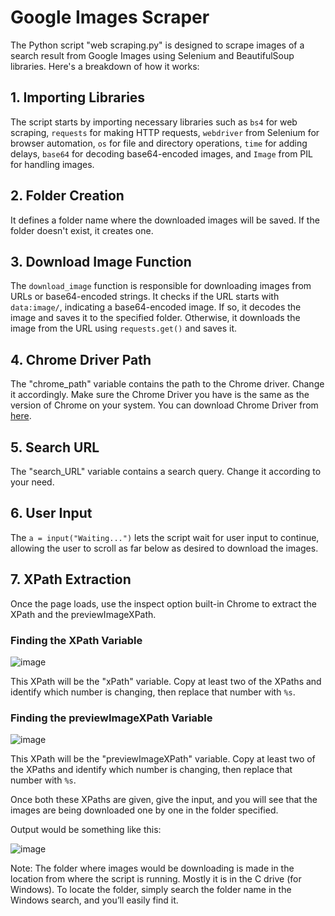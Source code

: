 # Google Images Scraper

The Python script "web scraping.py" is designed to scrape images of a search result from Google Images using Selenium and BeautifulSoup libraries. Here's a breakdown of how it works:

## 1. Importing Libraries

The script starts by importing necessary libraries such as `bs4` for web scraping, `requests` for making HTTP requests, `webdriver` from Selenium for browser automation, `os` for file and directory operations, `time` for adding delays, `base64` for decoding base64-encoded images, and `Image` from PIL for handling images.

## 2. Folder Creation

It defines a folder name where the downloaded images will be saved. If the folder doesn't exist, it creates one.

## 3. Download Image Function

The `download_image` function is responsible for downloading images from URLs or base64-encoded strings. It checks if the URL starts with `data:image/`, indicating a base64-encoded image. If so, it decodes the image and saves it to the specified folder. Otherwise, it downloads the image from the URL using `requests.get()` and saves it.

## 4. Chrome Driver Path

The "chrome_path" variable contains the path to the Chrome driver. Change it accordingly. Make sure the Chrome Driver you have is the same as the version of Chrome on your system. You can download Chrome Driver from [here](https://googlechromelabs.github.io/chrome-for-testing/).

## 5. Search URL

The "search_URL" variable contains a search query. Change it according to your need.

## 6. User Input

The `a = input("Waiting...")` lets the script wait for user input to continue, allowing the user to scroll as far below as desired to download the images.

## 7. XPath Extraction

Once the page loads, use the inspect option built-in Chrome to extract the XPath and the previewImageXPath.

### Finding the XPath Variable


![image](https://github.com/HamzaAmirr/Deep-Learning/assets/122119582/eb4431e1-3d82-4721-8ede-c05bf2d0a844)


This XPath will be the "xPath" variable. Copy at least two of the XPaths and identify which number is changing, then replace that number with `%s`.

### Finding the previewImageXPath Variable

![image](https://github.com/HamzaAmirr/Deep-Learning/assets/122119582/640545c2-6835-4202-922d-1c1b4fa41310)

This XPath will be the "previewImageXPath" variable. Copy at least two of the XPaths and identify which number is changing, then replace that number with `%s`.

Once both these XPaths are given, give the input, and you will see that the images are being downloaded one by one in the folder specified.

Output would be something like this:

![image](https://github.com/HamzaAmirr/Deep-Learning/assets/122119582/3d5ea393-44d4-4065-8c27-509fba1e5cc8)

Note: The folder where images would be downloading is made in the location from where the script is running. Mostly it is in the C drive (for Windows). To locate the folder, simply search the folder name in the Windows search, and you’ll easily find it.

